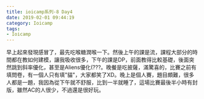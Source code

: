 ```yaml
---
title: ioicamp系列-8 Day4
date: 2019-02-01 09:44:19
category: Ioicamp
tags:
- Ioicamp
---
```

早上起來發現感冒了，最先吃喉糖潤喉一下。然後上午的課是流，課程大部分的時間都在教如何建模，讓我吸收很多，下午的課是DP，前面教得比較基礎，後面突然跳到斜率優化，甚至是Aliens優化(???。晚餐是吃披薩，滿驚喜的，比賽之前有填問卷，有一個人只有填"貓"，大家都笑了XD。晚上是個人賽，題目頗難，很多人都是一題，我因為從下午就不舒服，比到一半就睡了，這場比賽最後半小時有封版，雖然AC的人很少，不過還是很好玩。